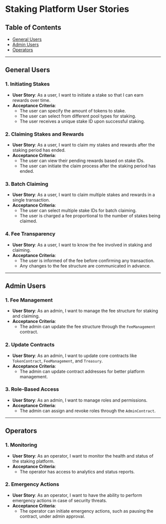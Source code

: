 # Staking Platform User Stories

## Table of Contents

- [General Users](#general-users)
- [Admin Users](#admin-users)
- [Operators](#operators)

---

## General Users

### 1. Initiating Stakes

- **User Story**: As a user, I want to initiate a stake so that I can earn rewards over time.
- **Acceptance Criteria**:
  - The user can specify the amount of tokens to stake.
  - The user can select from different pool types for staking.
  - The user receives a unique stake ID upon successful staking.

### 2. Claiming Stakes and Rewards

- **User Story**: As a user, I want to claim my stakes and rewards after the staking period has ended.
- **Acceptance Criteria**:
  - The user can view their pending rewards based on stake IDs.
  - The user can initiate the claim process after the staking period has ended.

### 3. Batch Claiming

- **User Story**: As a user, I want to claim multiple stakes and rewards in a single transaction.
- **Acceptance Criteria**:
  - The user can select multiple stake IDs for batch claiming.
  - The user is charged a fee proportional to the number of stakes being claimed.

### 4. Fee Transparency

- **User Story**: As a user, I want to know the fee involved in staking and claiming.
- **Acceptance Criteria**:
  - The user is informed of the fee before confirming any transaction.
  - Any changes to the fee structure are communicated in advance.

---

## Admin Users

### 1. Fee Management

- **User Story**: As an admin, I want to manage the fee structure for staking and claiming.
- **Acceptance Criteria**:
  - The admin can update the fee structure through the `FeeManagement` contract.

### 2. Update Contracts

- **User Story**: As an admin, I want to update core contracts like `TokenContract`, `FeeManagement`, and `Treasury`.
- **Acceptance Criteria**:
  - The admin can update contract addresses for better platform management.

### 3. Role-Based Access

- **User Story**: As an admin, I want to manage roles and permissions.
- **Acceptance Criteria**:
  - The admin can assign and revoke roles through the `AdminContract`.

---

## Operators

### 1. Monitoring

- **User Story**: As an operator, I want to monitor the health and status of the staking platform.
- **Acceptance Criteria**:
  - The operator has access to analytics and status reports.

### 2. Emergency Actions

- **User Story**: As an operator, I want to have the ability to perform emergency actions in case of security threats.
- **Acceptance Criteria**:
  - The operator can initiate emergency actions, such as pausing the contract, under admin approval.

